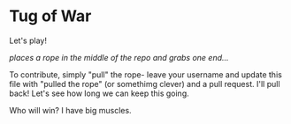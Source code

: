 # Tug of War

Let's play! 

*places a rope in the middle of the repo and grabs one end...*

To contribute, simply "pull" the rope- leave your username and update this file with "pulled the rope" (or somethimg clever) and a pull request. I'll pull back! Let's see how long we can keep this going. 

Who will win? I have big muscles. 
